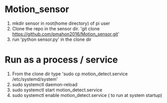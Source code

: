 # Motion_sensor

1. mkdir sensor in root(home directory) of pi user
2. Clone the repo in the sensor dir. 'git clone https://github.com/pmahon2016/Motion_sensor.git'
3. run 'python sensor.py' in the clone dir

# Run as a process / service
1. From the clone dir type 'sudo cp motion_detect.service /etc/systemd/system'
2. sudo systemctl daemon-reload
3. sudo systemctl start motion_detect.service
4. sudo systemctl enable motion_detect.service ( to run at system startup)

